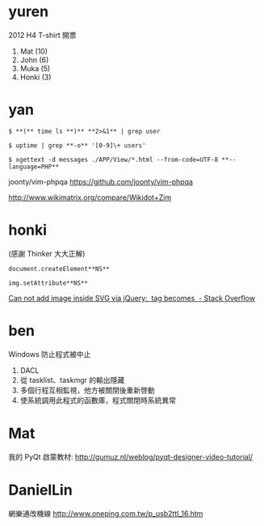 # yuren


2012 H4 T-shirt 開票
 1. Mat (10)
 2. John (6)
 3. Muka (5)
 4. Honki (3)


# yan


```
$ **(** time ls **)** **2>&1** | grep user

$ uptime | grep **-o** '[0-9]\+ users'

$ xgettext -d messages ./APP/View/*.html --from-code=UTF-8 **--language=PHP**
```

joonty/vim-phpqa
<https://github.com/joonty/vim-phpqa>

<http://www.wikimatrix.org/compare/Wikidot+Zim>


# honki


(感謝 Thinker 大大正解)


    document.createElement**NS**

    img.setAttribute**NS**


[Can not add image inside SVG via jQuery: <image /> tag becomes <img /> - Stack Overflow](http://stackoverflow.com/questions/10261731/can-not-add-image-inside-svg-via-jquery-image-tag-becomes-img)


# ben


Windows 防止程式被中止
1. DACL
2. 從 tasklist、taskmgr 的輸出隱藏
3. 多個行程互相監視，他方被關閉後重新啓動
4. 使系統調用此程式的函數庫，程式關閉時系統異常


# Mat


我的 PyQt 啟蒙教材:
<http://gumuz.nl/weblog/pyqt-designer-video-tutorial/>


# DanielLin


網樂通改機線
<http://www.oneping.com.tw/p_usb2ttl_16.htm>